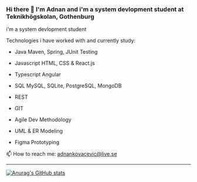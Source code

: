 

<!--
**Ado-wq/Ado-wq** is a ✨ _special_ ✨ repository because its `README.md` (this file) appears on your GitHub profile.

Here are some ideas to get you started:

- 🔭 I’m currently working on ...
- 🌱 I’m currently learning ...
- 👯 I’m looking to collaborate on ...
- 🤔 I’m looking for help with ...
- 💬 Ask me about ...
- 📫 How to reach me: ...
- 😄 Pronouns: ...
- ⚡ Fun fact: ...
-->

### Hi there 👋 I'm Adnan and i'm a system devlopment student at Teknikhögskolan, Gothenburg

i'm a system devlopment student

Technologies i have worked with and currently study:

   - Java 
        Maven, Spring, JUnit Testing

   - Javascript
        HTML, CSS & React.js 

   - Typescript
        Angular

   - SQL
        MySQL, SQLite, PostgreSQL, MongoDB

   - REST

   - GIT

   - Agile Dev Methodology

   - UML & ER Modeling

   - Figma Prototyping

 

📫 How to reach me: adnankovacevic@live.se

---

[![Anurag's GitHub stats](https://github-readme-stats.vercel.app/api?username=ado-wq)](https://github.com/anuraghazra/github-readme-stats)



